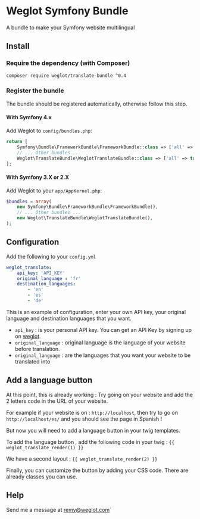 # Weglot Symfony Bundle
A bundle to make your Symfony website multilingual

## Install

### Require the dependency (with Composer)

```bash
composer require weglot/translate-bundle ^0.4
```

### Register the bundle

The bundle should be registered automatically, otherwise follow this step.

#### With Symfony 4.x

Add Weglot to `config/bundles.php`:

```php
return [
    Symfony\Bundle\FrameworkBundle\FrameworkBundle::class => ['all' => true],
    // ... Other bundles ...
    Weglot\TranslateBundle\WeglotTranslateBundle::class => ['all' => true],
];

```

#### With Symfony 3.X or 2.X

Add Weglot to your `app/AppKernel.php`:

```php
$bundles = array(
    new Symfony\Bundle\FrameworkBundle\FrameworkBundle(),
    // ... Other bundles ...
    new Weglot\TranslateBundle\WeglotTranslateBundle(),
);
```

## Configuration

Add the following to your `config.yml`

```yaml
weglot_translate:
    api_key: 'API_KEY'
    original_language : 'fr'
    destination_languages:
        - 'en'
        - 'es'
        - 'de'
```

This is an example of configuration, enter your own API key, your original language and destination languages that you want.

* `api_key` : is your personal API key. You can get an API Key by signing up on [weglot](https://dashboard.weglot.com/register).
* `original_language` : original language is the language of your website before translation.
* `original_language` : are the languages that you want your website to be translated into


## Add a language button

At this point, this is already working : Try going on your website and add the 2 letters code in the URL of your website.

For example if your website is on : `http://localhost`, then try to go on `http://localhost/es/` and you should see the page in Spanish !

But now you will need to add a language button in your twig templates.

To add the language button , add the following code in your twig :  `{{ weglot_translate_render(1) }}`

We have a second layout : `{{ weglot_translate_render(2) }}`

Finally, you can customize the button by adding your CSS code. There are already classes you can use.

## Help

Send me a message at remy@weglot.com`
